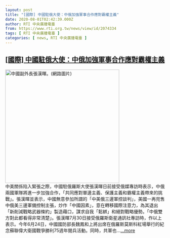 ```yaml
---
layout: post
title: "[國際] 中國駐俄大使：中俄加強軍事合作應對霸權主義"
date: 2020-08-01T02:42:39.000Z
author: RTI 中央廣播電臺
from: https://www.rti.org.tw/news/view/id/2074334
tags: [ RTI 中央廣播電臺 ]
categories: [ news, RTI 中央廣播電臺 ]
---
```

<!--1596249759000-->
[[國際] 中國駐俄大使：中俄加強軍事合作應對霸權主義](https://www.rti.org.tw/news/view/id/2074334)
------

<div>
<img src="https://static.rti.org.tw/assets/thumbnails/2019/05/30/c87e952ac210e17383e712d97f80b1df.jpg" width="360" alt="中國副外長張漢暉。(網路圖片)" title="中國副外長張漢暉。(網路圖片)"><br>中美關係陷入緊張之際，中國駐俄羅斯大使張漢暉日前接受俄媒專訪時表示，中俄兩國軍隊將進一步加強合作，「共同應對單邊主義、保護主義和霸權主義帶來的挑戰」。張漢暉並表示，中國無意參加所謂的「中美俄三邊軍控談判」，美國一再兜售中俄美三邊軍備控制主張，炒作「中國因素」，意在轉移國際注意力，為其退出「新削減戰略武器條約」製造藉口，謀求自我「鬆綁」和絕對戰略優勢。「中俄雙方對此都看得非常清楚」。張漢暉7月30日接受俄羅斯衛星通訊社專訪時，作以上表示。今年6月24日，中國國防部長魏鳳和上將出席在俄羅斯莫斯科紅場舉行的紀念蘇聯偉大衛國戰爭勝利75週年閱兵活動。同時，共軍也...<a target="_blank" href="https://www.rti.org.tw/news/view/id/2074334">...more</a>
</div>
